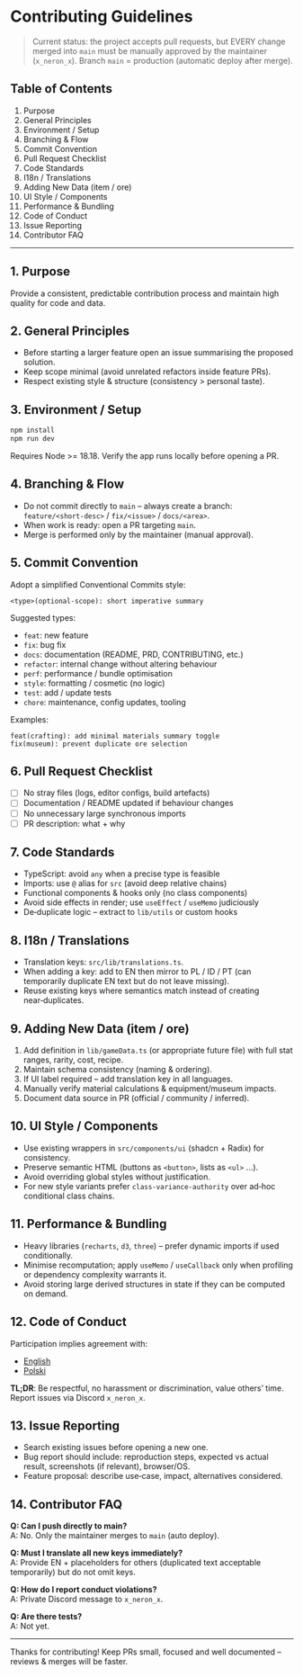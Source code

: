 # Contributing Guidelines

> Current status: the project accepts pull requests, but EVERY change merged into `main` must be manually approved by the maintainer (`x_neron_x`). Branch `main` = production (automatic deploy after merge).

## Table of Contents
1. Purpose
2. General Principles
3. Environment / Setup
4. Branching & Flow
5. Commit Convention
6. Pull Request Checklist
7. Code Standards
8. I18n / Translations
9. Adding New Data (item / ore)
10. UI Style / Components
11. Performance & Bundling
12. Code of Conduct
13. Issue Reporting
14. Contributor FAQ

---
## 1. Purpose
Provide a consistent, predictable contribution process and maintain high quality for code and data.

## 2. General Principles
- Before starting a larger feature open an issue summarising the proposed solution.
- Keep scope minimal (avoid unrelated refactors inside feature PRs).
- Respect existing style & structure (consistency > personal taste).

## 3. Environment / Setup
```powershell
npm install
npm run dev
```
Requires Node >= 18.18. Verify the app runs locally before opening a PR.

## 4. Branching & Flow
- Do not commit directly to `main` – always create a branch: `feature/<short-desc>` / `fix/<issue>` / `docs/<area>`.
- When work is ready: open a PR targeting `main`.
- Merge is performed only by the maintainer (manual approval).

## 5. Commit Convention
Adopt a simplified Conventional Commits style:
```
<type>(optional-scope): short imperative summary
```
Suggested types:
- `feat`: new feature
- `fix`: bug fix
- `docs`: documentation (README, PRD, CONTRIBUTING, etc.)
- `refactor`: internal change without altering behaviour
- `perf`: performance / bundle optimisation
- `style`: formatting / cosmetic (no logic)
- `test`: add / update tests
- `chore`: maintenance, config updates, tooling

Examples:
```
feat(crafting): add minimal materials summary toggle
fix(museum): prevent duplicate ore selection
```

## 6. Pull Request Checklist
- [ ] No stray files (logs, editor configs, build artefacts)
- [ ] Documentation / README updated if behaviour changes
- [ ] No unnecessary large synchronous imports
- [ ] PR description: what + why

## 7. Code Standards
- TypeScript: avoid `any` when a precise type is feasible
- Imports: use `@` alias for `src` (avoid deep relative chains)
- Functional components & hooks only (no class components)
- Avoid side effects in render; use `useEffect` / `useMemo` judiciously
- De‑duplicate logic – extract to `lib/utils` or custom hooks

## 8. I18n / Translations
- Translation keys: `src/lib/translations.ts`.
- When adding a key: add to EN then mirror to PL / ID / PT (can temporarily duplicate EN text but do not leave missing).
- Reuse existing keys where semantics match instead of creating near‑duplicates.

## 9. Adding New Data (item / ore)
1. Add definition in `lib/gameData.ts` (or appropriate future file) with full stat ranges, rarity, cost, recipe.
2. Maintain schema consistency (naming & ordering).
3. If UI label required – add translation key in all languages.
4. Manually verify material calculations & equipment/museum impacts.
5. Document data source in PR (official / community / inferred).

## 10. UI Style / Components
- Use existing wrappers in `src/components/ui` (shadcn + Radix) for consistency.
- Preserve semantic HTML (buttons as `<button>`, lists as `<ul>` ...).
- Avoid overriding global styles without justification.
- For new style variants prefer `class-variance-authority` over ad‑hoc conditional class chains.

## 11. Performance & Bundling
- Heavy libraries (`recharts`, `d3`, `three`) – prefer dynamic imports if used conditionally.
- Minimise recomputation; apply `useMemo` / `useCallback` only when profiling or dependency complexity warrants it.
- Avoid storing large derived structures in state if they can be computed on demand.

## 12. Code of Conduct
Participation implies agreement with:
- [English](./CODE_OF_CONDUCT.md)
- [Polski](./CODE_OF_CONDUCT.pl.md)

**TL;DR**: Be respectful, no harassment or discrimination, value others’ time. Report issues via Discord `x_neron_x`.

## 13. Issue Reporting
- Search existing issues before opening a new one.
- Bug report should include: reproduction steps, expected vs actual result, screenshots (if relevant), browser/OS.
- Feature proposal: describe use‑case, impact, alternatives considered.

## 14. Contributor FAQ
**Q: Can I push directly to main?**  
A: No. Only the maintainer merges to `main` (auto deploy).

**Q: Must I translate all new keys immediately?**  
A: Provide EN + placeholders for others (duplicated text acceptable temporarily) but do not omit keys.

**Q: How do I report conduct violations?**  
A: Private Discord message to `x_neron_x`.

**Q: Are there tests?**  
A: Not yet.

---
Thanks for contributing! Keep PRs small, focused and well documented – reviews & merges will be faster.
